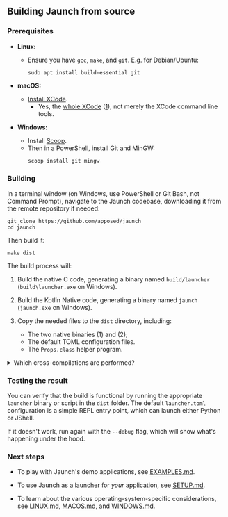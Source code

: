 ## Building Jaunch from source

### Prerequisites

* **Linux:**
  - Ensure you have `gcc`, `make`, and `git`. E.g. for Debian/Ubuntu:
    ```shell
    sudo apt install build-essential git
    ```

* **macOS:**
  - [Install XCode](https://kotlinlang.org/docs/native-overview.html#target-platforms).
    - Yes, the [whole XCode](https://developer.apple.com/xcode/)
      ([1](https://discuss.kotlinlang.org/t/kotlin-native-without-xcode/19312)),
      not merely the XCode command line tools.

* **Windows:**
  - Install [Scoop](https://scoop.sh/).
  - Then in a PowerShell, install Git and MinGW:
    ```powershell
    scoop install git mingw
    ```

### Building

In a terminal window (on Windows, use PowerShell or Git Bash, not Command Prompt),
navigate to the Jaunch codebase, downloading it from the remote repository if needed:
```
git clone https://github.com/apposed/jaunch
cd jaunch
```

Then build it:
```
make dist
```

The build process will:

1. Build the native C code, generating a binary named `build/launcher`
   (`build\launcher.exe` on Windows).

2. Build the Kotlin Native code, generating a binary named `jaunch`
   (`jaunch.exe` on Windows).

3. Copy the needed files to the `dist` directory, including:
   * The two native binaries (1) and (2);
   * The default TOML configuration files.
   * The `Props.class` helper program.

<details><summary>Which cross-compilations are performed?</summary>

The Jaunch build system makes a best effort to build for all OS+arch targets,
but only certain cross-compilations are possible:

<table>
<thead>
<tr>
<th rowspan=2>Target</th>
<th colspan=6>Host platform</th>
</tr>
<th>Linux arm64</th>
<th>Linux x64</th>
<th>macOS</th>
<th>Windows arm64</th>
<th>Windows x64</th>
</thead>
<tbody>
<tr>
<td>launcher-linux-arm64</td>
<td><center>❔<sup>1</sup></center></td> <!-- Linux arm64 host -->
<td><center>✅<sup>2</sup></center></td> <!-- Linux x64 host -->
<td><center>➖</center></td> <!-- macOS host -->
<td><center>➖</center></td> <!-- Windows arm64 host -->
<td><center>➖</center></td> <!-- Windows x64 host -->
</tr>
<tr>
<td>launcher-linux-x64</td>
<td><center>❔<sup>1</sup></center></td> <!-- Linux arm64 host -->
<td><center>✅</center></td> <!-- Linux x64 host -->
<td><center>➖</center></td> <!-- macOS host -->
<td><center>➖</center></td> <!-- Windows arm64 host -->
<td><center>➖</center></td> <!-- Windows x64 host -->
</td>
</tr>
<tr>
<td>launcher-macos-arm64</td>
<td rowspan=2><center>➖<sup>3</sup></center></td> <!-- Linux arm64 host -->
<td rowspan=2><center>➖<sup>3</sup></center></td> <!-- Linux x64 host -->
<td rowspan=2><center>✅</center></td> <!-- macOS host -->
<td rowspan=2><center>➖<sup>3</sup></center></td> <!-- Windows arm64 host -->
<td rowspan=2><center>➖<sup>3</sup></center></td> <!-- Windows x64 host -->
</tr>
<tr>
<td>launcher-macos-x64</td>
</tr>
<tr>
<td>launcher-windows-arm64</td>
<td><center>❔<sup>1</sup></center></td> <!-- Linux arm64 host -->
<td><center>✅<sup>4</sup></center></td> <!-- Linux x64 host -->
<td><center>➖</center></td> <!-- macOS host -->
<td><center>❔<sup>1</sup></center></td> <!-- Windows arm64 host -->
<td><center>➖</center></td> <!-- Windows x64 host -->
</tr>
<tr>
<td>launcher-windows-x64</td>
<td><center>❔<sup>1</sup></center></td> <!-- Linux arm64 host -->
<td><center>✅<sup>4</sup></center></td> <!-- Linux x64 host -->
<td><center>➖</center></td> <!-- macOS host -->
<td><center>➖</center></td> <!-- Windows arm64 host -->
<td><center>✅</center></td> <!-- Windows x64 host -->
</tr>
<tr>
<td>jaunch-linux-arm64</td>
<td><center>➖<sup>5</sup></center></td> <!-- Linux arm64 host -->
<td><center>✅</center></td> <!-- Linux x64 host -->
<td><center>➖</center></td> <!-- macOS host -->
<td><center>➖<sup>6</sup></center></td> <!-- Windows arm64 host -->
<td><center>➖</center></td> <!-- Windows x64 host -->
</td>
</tr>
<tr>
<td>jaunch-linux-x64</td>
<td><center>➖<sup>5</sup></center></td> <!-- Linux arm64 host -->
<td><center>✅</center></td> <!-- Linux x64 host -->
<td><center>➖</center></td> <!-- macOS host -->
<td><center>➖<sup>6</sup></center></td> <!-- Windows arm64 host -->
<td><center>➖</center></td> <!-- Windows x64 host -->
</td>
</tr>
<tr>
<td>jaunch-macos-arm64</td>
<td rowspan=2><center>➖<sup>3,5</sup></center></td> <!-- Linux arm64 host -->
<td rowspan=2><center>➖<sup>3</sup></center></td> <!-- Linux x64 host -->
<td rowspan=2><center>✅</center></td> <!-- macOS host -->
<td rowspan=2><center>➖<sup>3,6</sup></center></td> <!-- Windows arm64 host -->
<td rowspan=2><center>➖<sup>3</sup></center></td> <!-- Windows x64 host -->
</tr>
<tr>
<td>jaunch-macos-x64</td>
</tr>
<tr>
<td>jaunch-windows-arm64</td>
<td><center>➖<sup>5,7</sup></center></td> <!-- Linux arm64 host -->
<td><center>➖<sup>7</sup></center></td> <!-- Linux x64 host -->
<td><center>➖<sup>7</sup></center></td> <!-- macOS host -->
<td><center>➖<sup>6,7</sup></center></td> <!-- Windows arm64 host -->
<td><center>➖<sup>7</sup></center></td> <!-- Windows x64 host -->
</tr>
<tr>
<td>jaunch-windows-x64</td>
<td><center>➖<sup>5</sup></center></td> <!-- Linux arm64 host -->
<td><center>➖</center></td> <!-- Linux x64 host -->
<td><center>➖</center></td> <!-- macOS host -->
<td><center>➖<sup>6</sup></center></td> <!-- Windows arm64 host -->
<td><center>✅</center></td> <!-- Windows x64 host -->
</tr>
</tbody>
</table>

<br><sup>1</sup> Untested; build system almost certainly needs adjustment.
<br><sup>2</sup> Requires <a href="https://packages.debian.org/sid/gcc-aarch64-linux-gnu">aarch64-linux-gnu-gcc</a>.
<br><sup>3</sup> Only macOS tooling can target macOS.
<br><sup>4</sup> Using <a href="https://github.com/mstorsjo/llvm-mingw">llvm-mingw</a>.
<br><sup>5</sup> No Kotlin Native support for linux-arm64 host (<a href="https://youtrack.jetbrains.com/issue/KT-36871">KT-36871</a>).
<br><sup>6</sup> No Kotlin Native support for windows-arm64 host (<a href="https://youtrack.jetbrains.com/issue/KT-48420">KT-48420</a>).
<br><sup>7</sup> No Kotlin Native support for windows-arm64 target (<a href="https://youtrack.jetbrains.com/issue/KT-68504">KT-68504</a>).

To cover all platforms, the [Jaunch CI](https://github.com/apposed/jaunch/actions) runs `make dist` on linux-x64, macos-x64, and windows-x64 host nodes, then aggregates all results into one unified `dist` folder. This covers all targets except `jaunch-windows-arm64`, which is not currently possible to build due to [lack of support in Kotlin Native](https://youtrack.jetbrains.com/issue/KT-68504").

</details>

### Testing the result

You can verify that the build is functional by running the
appropriate `launcher` binary or script in the `dist` folder.
The default `launcher.toml` configuration is a simple REPL
entry point, which can launch either Python or JShell.

If it doesn't work, run again with the `--debug` flag,
which will show what's happening under the hood.

### Next steps

* To play with Jaunch's demo applications, see [EXAMPLES.md](EXAMPLES.md).

* To use Jaunch as a launcher for *your* application, see [SETUP.md](SETUP.md).

* To learn about the various operating-system-specific considerations, see
  [LINUX.md](LINUX.md), [MACOS.md](MACOS.md), and [WINDOWS.md](WINDOWS.md).

